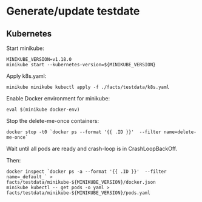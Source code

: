 # Generate/update testdate

## Kubernetes

Start minikube:
```
MINIKUBE_VERSION=v1.18.0
minikube start --kubernetes-version=${MINIKUBE_VERSION}
```

Apply k8s.yaml:
```
minikube minikube kubectl apply -f ./facts/testdata/k8s.yaml
```

Enable Docker environment for minikube:
```
eval $(minikube docker-env)
```

Stop the delete-me-once containers:
```
docker stop -t0 `docker ps --format '{{ .ID }}'  --filter name=delete-me-once`
```

Wait until all pods are ready and crash-loop is in CrashLoopBackOff.

Then:
```
docker inspect `docker ps -a --format '{{ .ID }}'  --filter name=_default_` > facts/testdata/minikube-${MINIKUBE_VERSION}/docker.json
minikube kubectl -- get pods -o yaml > facts/testdata/minikube-${MINIKUBE_VERSION}/pods.yaml

```